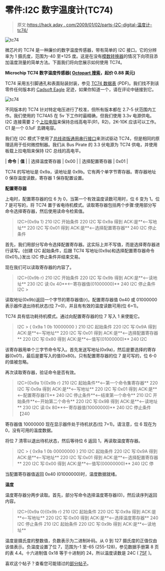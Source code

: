 # 零件:I2C 数字温度计(TC74)

> 原文:[https://hack aday . com/2009/01/02/parts-I2C-digital-温度计-tc74/](https://hackaday.com/2009/01/02/parts-i2c-digital-thermometer-tc74/)

![tc74](../Images/b63a4e1564c54f4ace617ad871519200.png "tc74")

微芯片的 TC74 是一种廉价的数字温度传感器，带有简单的 I2C 接口。它的分辨率为 1 摄氏度，范围为-40 至+125 度。这是在没有[模数转换器](http://en.wikipedia.org/wiki/Analog-to-digital_converter)的情况下向项目添加温度测量的简单方法。下面我们将向您展示如何使用 TC74。

**Microchip TC74 数字温度传感器( [Octopart 搜索](http://octopart.com/search?q=microchip+tc74a&s=avail_desc)，起价 0.88 美元)**

TC74 采用五引脚通孔和表面贴装封装，参见 [TC74 数据表](http://ww1.microchip.com/downloads/en/DeviceDoc/21462c.pdf) (PDF)。我们找不到该零件任何版本的 [Cadsoft Eagle](http://www.cadsoft.de) 足迹，如果你知道一个，请在评论中链接到它。

![tc74](../Images/cf581ef2c272b2340fe3eadeec4c4299.png "tc74")

不同版本的 TC74 针对特定电压进行了校准，但所有版本都在 2.7-5 伏范围内工作。我们使用的 TC74A5 在 5v 下工作时最精确，但我们使用 3.3v 电源供电。I2C 连接需要 2 个[上拉电阻](http://en.wikipedia.org/wiki/Pull-up_resistor)来保持总线高电平(R1，R2)，2K-10K 应该可以工作。C1 是一个 0.1uF 去耦电容。

我们在 I2C 模式下使用了[总线盗版通用串行接口](http://hackaday.com/2008/11/19/how-to-the-bus-pirate-universal-serial-interface/)来测试驱动 TC74，但是相同的原理适用于任何微控制器。我们从 Bus Pirate 的 3.3 伏电源为 TC74 供电，并使用板载上拉电阻来保持 I2C 总线的高电平。

| **命令** | **值** |
| 选择温度寄存器 | 0x00 |
| 选择配置寄存器 | 0x01 |

TC74 的写地址是 0x9a，读地址是 0x9b。它有两个单字节寄存器。寄存器地址 0 保存温度读数，寄存器 1 保存配置设置。

**配置寄存器**

上电时，配置寄存器的位 6 为 0，当第一个有效温度读数可用时，位 6 变为 1。位 7 是可写的，将 TC74 置于省电待机模式。读取寄存器包括两个步骤:使用部分写命令选择寄存器，然后使用读命令检索值。

> I2C>{0x9a 1}
> 210 I2C 开始条件
> 220 I2C 写:0x9a 得到 ACK:是**<–写地址**
> 220 I2C 写:0x01 得到 ACK:是**<–选择配置寄存器**
> 240 I2C 停止条件

首先，我们用部分写命令选择配置寄存器。这实际上并不写值，而是选择寄存器进行读写。{创建 I2C 起始条件，后跟 TC74 写地址(0x9a)和选择配置寄存器命令(0x01)。}发出 I2C 停止条件并结束交易。

现在我们可以读取寄存器的内容了。

> I2C>{0x9b r}
> 210 I2C 开始条件
> 220 I2C 写:0x9b 得到 ACK:是**<–读地址**
> 230 I2C 读:0x 40**<–寄存器值(01000000)**
> 240 I2C 停止条件
> I2C >

读取地址(0x9b)返回一个字节的寄存器值(r)。配置寄存器值 0x40 或 01000000 表示器件退出待机状态(位 7=0)，并且有有效的温度读数可用(位 6=1)。

TC74 具有低功耗待机模式。通过向配置寄存器的位 7 写入 1 来使能它。

> I2C > { 0x9a 1 0b 10000000 }
> 210 I2C 起始条件
> 220 I2C 写:0x9A 得到 ACK:是**<–写地址**
> 220 I2C 写:0x01 得到 ACK:是**<–选择配置寄存器**
> 220 I2C 写:0x80 得到 ACK:是**<–值写(01000000)**
> 240 I2C

该寄存器用单个三字节命令写入。首先发送写地址(0x9a)，然后是要选择的寄存器(0x01)，最后是要写入的值(0x80)。只有配置寄存器的位 7 是可写的，位 6-0 的值被忽略。

再次读取寄存器，验证命令是否有效。

> I2C>{0x9a 1}{0x9b r}
> 210 I2C 起始条件**<—第一个命令集寄存器**
> 220 I2C 写:0x9a 得到 ACK:是**<—写地址**
> 220 I2C 写:0x01 得到 ACK:是**<—配置寄存器(1)**
> 240 I2C 停止条件**<–结束第一个命令**
> 210 I2C 开始条件**<–开始第二个命令**
> 220 I2C 写:0x9B 得到 ACK:是**<–读地址**
> 230 I2C 读:0x 80**<–寄存器值(10000000)**
> 240 I2C 停止条件【240

寄存器值 10000000 现在显示器件处于待机状态(位 7=1)。请注意，位 6 现在为 0，没有可用的温度数据。

将位 7 清零以退出待机状态，然后等待位 6 返回 1，再读取温度寄存器。

> I2C > { 0x9a 1 0b 00000000 }
> 210 I2C 起始条件
> 220 I2C 写:0x9A 得到 ACK:是**<–写地址**
> 220 I2C 写:0x01 得到 ACK:是**<–选择配置寄存器**
> 220 I2C 写:0x00 得到 ACK:是**<–值写(00000000)**
> 240 I2C 停

当配置寄存器值返回 0x40 (01000000)时，温度数据就绪。

**温度**

温度寄存器分两步读取。首先，部分写命令选择温度寄存器(0)，然后读序列返回内容。

> I2C>{0x9a 0}{0x9b r}
> 210 I2C 起始条件
> 220 I2C 写:0x9a 得到 ACK:是**<–写地址**
> 220 I2C 写:0x00 得到 ACK:是**<–选择温度寄存器**
> 240 I2C 停止条件
> 210 I2C 起始条件
> 220 I2C 写:0x9b 得到 ACK:是**<–读地址**

温度是摄氏度的整数值，负数表示为二进制补码。从 0 到 127 摄氏度的正值仅由该值表示。负温度设置了位 7，范围为-1 至-65 (255-128)，参见数据手册第 8 页的表 4.4。十六进制值 0x18 等于十进制的 24，所以温度读数是 24C ( [75F](http://www.google.com/search?q=24c+to+f) )。

喜欢这个帖子？查看您可能错过的[部分帖子](http://hackaday.com/category/parts/)。